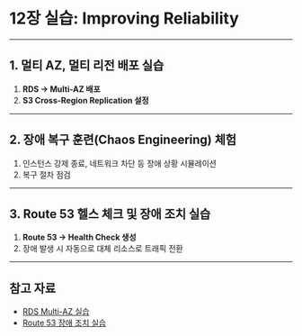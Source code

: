 # 12장 실습: Improving Reliability

---

## 1. 멀티 AZ, 멀티 리전 배포 실습

1. **RDS → Multi-AZ 배포**
2. **S3 Cross-Region Replication 설정**

---

## 2. 장애 복구 훈련(Chaos Engineering) 체험

1. 인스턴스 강제 종료, 네트워크 차단 등 장애 상황 시뮬레이션
2. 복구 절차 점검

---

## 3. Route 53 헬스 체크 및 장애 조치 실습

1. **Route 53 → Health Check 생성**
2. 장애 발생 시 자동으로 대체 리소스로 트래픽 전환

---

## 참고 자료

- [RDS Multi-AZ 실습](https://docs.aws.amazon.com/ko_kr/AmazonRDS/latest/UserGuide/Concepts.MultiAZ.html)
- [Route 53 장애 조치 실습](https://docs.aws.amazon.com/ko_kr/Route53/latest/DeveloperGuide/dns-failover.html)
